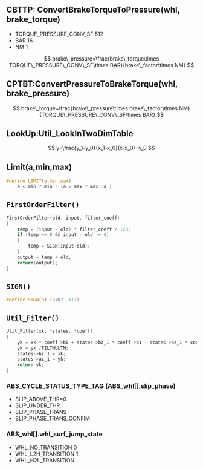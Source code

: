 
## CBTTP: ConvertBrakeTorqueToPressure(whl, brake_torque)

- TORQUE_PRESSURE_CONV_SF 512
- BAR 16
- NM 1

$$
brake\_pressure=\frac{brake\_torque\times TORQUE\_PRESSURE\_CONV\_SF\times  BAR}{brake\_factor\times NM}
$$

## CPTBT:ConvertPressureToBrakeTorque(whl, brake_pressure)

$$
brake\_torque=\frac{brake\_pressure\times brake\_factor\times NM}{TORQUE\_PRESSURE\_CONV\_SF\times  BAR}
$$

## LookUp:Util_LookInTwoDimTable

$$
y=\frac{y_1-y_0}{x_1-x_0}(x-x_0)+y_0
$$

## Limit(a,min,max)

```c
#define LIMIT(a,min,max)
	a < min ? min : (a > max ? max :a )
```

## `FirstOrderFilter()`

```c
FirstOrderFilter(old, input, filter_coeff)
{
    temp = (input - old) * filter_coeff / 128;
    if (temp == 0 && input - old != 0)
    {
        temp = SIGN(input-old); 
    }
    output = temp + old;
    return(output);
}
```

## `SIGN()`

```c
#define SIGN(a) (a<0? -1:1)
```

## `Util_Filter()`

```c
Util_Filter(xk, *states, *coeff)
{
    yk = xk * coeff->b0 + states->bz_1 * coeff->b1 - states->az_1 * coeff->al;
    yk = yk /FILTMULTM;
    states->bz_1 = xk;
    states->az_1 = yk;
    return yk;
}
```

### ABS_CYCLE_STATUS_TYPE_TAG (ABS_whl[].slip_phase)
- SLIP_ABOVE_THR=0
- SLIP_UNDER_THR
- SLIP_PHASE_TRANS
- SLIP_PHASE_TRANS_CONFIM

### ABS_whl[].whl_surf_jump_state
- WHL_NO_TRANSITION 0
- WHL_L2H_TRANSITION 1
- WHL_H2L_TRANSITION